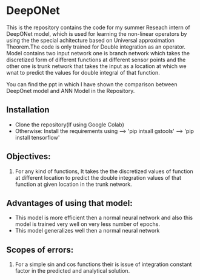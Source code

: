 # DeepONet
This is the repository contains the code for my summer Reseach intern of DeepONet model, which is used for learning the non-linear operators by using the the special achitecture based on Universal approximation Theorem.The code is only trained for Double integration as an operator. Model contains two input network one is branch network which takes the discretized form of different functions at different sensor points and the other one is trunk network that takes the input as a location at which we wnat to predict the values for double integral of that function.

You can find the ppt in which I have shown the comparison between DeepOnet model and ANN Model in the Repository.

## Installation
- Clone the repository(If using Google Colab)
- Otherwise: Install the requirements using --> 'pip intsall gstools'
                                            --> 'pip install tensorflow'

## Objectives:
1. For any kind of functions, It takes the the discretized values of function at different location to predict the double integration values of that function at given location in the trunk network.

## Advantages of using that model:
- This model is more efficient then a normal neural network and also this model is trained very well on very less number of epochs.
- This model generalizes well then a normal neural network

## Scopes of errors:
1. For a simple sin and cos functions their is issue of integration constant factor in the predicted and analytical solution.
